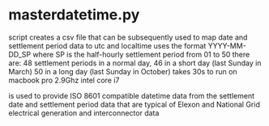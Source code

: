 # masterdatetime.py

script creates a csv file that can be subsequently used to map date and settlement period
data to utc and localtime uses the format YYYY-MM-DD_SP where SP is the half-hourly settlement period from 01 to 50
there are:
48 settlement periods in a normal day,
46 in a short day (last Sunday in March)
50 in a long day (last Sunday in October)
takes 30s to run on macbook pro 2.9Ghz intel core i7

is used to provide ISO 8601 compatible datetime data from the settlement date and settlement period data that are typical
of Elexon and National Grid electrical generation and interconnector data
